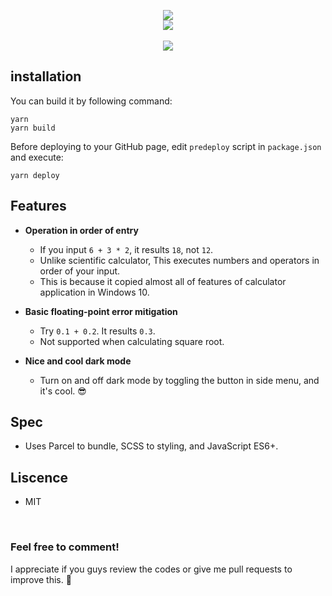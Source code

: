 <p align="center">
<img src="https://user-images.githubusercontent.com/46087960/103330297-30dfd700-4aa4-11eb-9b28-2ea43e92e01d.png">
<br>
<img src="https://user-images.githubusercontent.com/46087960/103329827-f8d79480-4aa1-11eb-9b93-7732dd99669a.png">
<br><br>
<img src="https://hits.seeyoufarm.com/api/count/incr/badge.svg?url=https%3A%2F%2Fgithub.com%2FO-Kreator%2FWeb-calculator&count_bg=%2379C83D&title_bg=%23555555&icon=&icon_color=%23E7E7E7&title=hits&edge_flat=false">
</p>

## installation

You can build it by following command:
```shell
yarn
yarn build
```

Before deploying to your GitHub page, edit `predeploy` script in `package.json` and execute:
```shell
yarn deploy
```

## Features

- **Operation in order of entry**
  - If you input `6 + 3 * 2`, it results `18`, not `12`.
  - Unlike scientific calculator, This executes numbers and operators in order of your input.
  - This is because it copied almost all of features of calculator application in Windows 10.

- **Basic floating-point error mitigation**
  - Try `0.1 + 0.2`. It results `0.3`.
  - Not supported when calculating square root.

- **Nice and cool dark mode**
  - Turn on and off dark mode by toggling the button in side menu, and it's cool. 😎

## Spec
- Uses Parcel to bundle, SCSS to styling, and JavaScript ES6+.

## Liscence
- MIT

<br>

### Feel free to comment!
I appreciate if you guys review the codes or give me pull requests to improve this. 🙏
